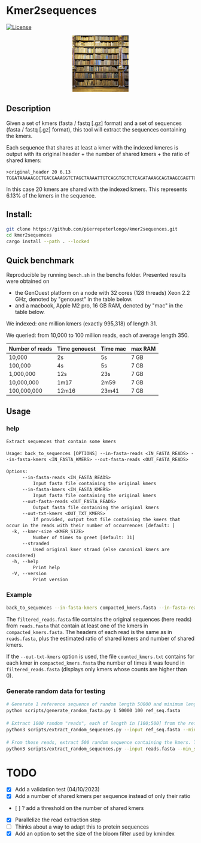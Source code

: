 # Kmer2sequences

[![License](http://img.shields.io/:license-affero-blue.svg)](http://www.gnu.org/licenses/agpl-3.0.en.html)

<style>
.aligncenter {
    text-align: center;
}
</style>

<p class="aligncenter">
<img src="k2s.jpg" alt="Old library - IA generated" width="150" height="150">
</p>

<!-- ![Old library - IA generated](k2s.jpg) -->
## Description

Given a set of kmers (fasta / fastq [.gz] format) and a set of sequences  (fasta / fastq [.gz] format), this tool will extract the sequences containing the kmers.

Each sequence that shares at least a kmer with the indexed kmeres is output with its original header + the number of shared kmers + the ratio of shared kmers:
```
>original_header 20 6.13
TGGATAAAAAGGCTGACGAAAGGTCTAGCTAAAATTGTCAGGTGCTCTCAGATAAAGCAGTAAGCGAGTTGGTGTTCGCTGAGCGTCGACTAGGCAACGTTAAAGCTATTTTAGGC...
```
In this case 20 kmers are shared with the indexed kmers. This represents 6.13% of the kmers in the sequence.


## Install:

```bash
git clone https://github.com/pierrepeterlongo/kmer2sequences.git
cd kmer2sequences
cargo install --path . --locked
```
 
## Quick benchmark
Reproducible by running `bench.sh` in the benchs folder. 
Presented results were obtained on 
* the GenOuest platform on a node with 32 cores (128 threads) Xeon 2.2 GHz, denoted by "genouest" in the table below.
* and a macbook, Apple M2 pro, 16 GB RAM, denoted by "mac" in the table below.

We indexed: one million kmers (exactly 995,318) of length 31.

We queried: from 10,000 to 100 million reads, each of average length 350.

| Number of reads | Time genouest | Time mac |  max RAM |
|-----------------|----------|---|---|
| 10,000          | 2s   | 	5s | 7 GB |
| 100,000         | 4s   | 	5s | 7 GB |
| 1,000,000       | 12s  | 23s	 | 7 GB |
| 10,000,000       | 1m17  | 2m59	 | 7 GB |
| 100,000,000       | 12m16 | 23m41	 | 7 GB |

## Usage
### help
```	
Extract sequences that contain some kmers

Usage: back_to_sequences [OPTIONS] --in-fasta-reads <IN_FASTA_READS> --in-fasta-kmers <IN_FASTA_KMERS> --out-fasta-reads <OUT_FASTA_READS>

Options:
      --in-fasta-reads <IN_FASTA_READS>
          Input fasta file containing the original kmers
      --in-fasta-kmers <IN_FASTA_KMERS>
          Input fasta file containing the original kmers
      --out-fasta-reads <OUT_FASTA_READS>
          Output fasta file containing the original kmers
      --out-txt-kmers <OUT_TXT_KMERS>
          If provided, output text file containing the kmers that occur in the reads with their number of occurrences [default: ]
  -k, --kmer-size <KMER_SIZE>
          Number of times to greet [default: 31]
      --stranded
          Used original kmer strand (else canonical kmers are considered)
  -h, --help
          Print help
  -V, --version
          Print version
```

### Example 
```bash
back_to_sequences --in-fasta-kmers compacted_kmers.fasta --in-fasta-reads reads.fasta --out-fasta-reads filtered_reads.fasta  --out-txt-kmers counted_kmers.txt
```

The `filtered_reads.fasta` file contains the original sequences (here reads) from `reads.fasta` that contain at least one of the kmers in `compacted_kmers.fasta`.
The headers of each read is the same as in `reads.fasta`, plus the estimated ratio of shared kmers and number of shared kmers.

If the `--out-txt-kmers` option is used, the file `counted_kmers.txt` contains for each kmer in `compacted_kmers.fasta` the number of times it was found in `filtered_reads.fasta` (displays only kmers whose counts are higher than 0).

### Generate random data for testing
```bash
# Generate 1 reference sequence of random length 50000 and minimum length 100
python scripts/generate_random_fasta.py 1 50000 100 ref_seq.fasta

# Extract 1000 random "reads", each of length in [100;500] from the reference sequence
python3 scripts/extract_random_sequences.py --input ref_seq.fasta --min_size 100 --max_size 500 --num 1000 --output reads.fasta 

# From those reads, extract 500 random sequence containing the kmers. Those kmers are stored in sequences of length in [31;70]
python3 scripts/extract_random_sequences.py --input reads.fasta --min_size 31 --max_size 70 --num 500 --output compacted_kmers.fasta
```



# TODO
* [X] Add a validation test (04/10/2023)
* [X] Add a number of shared kmers per sequence instead of only their ratio 
* [ ] ? add a threshold on the number of shared kmers
* [X] Parallelize the read extraction step
* [ ] Thinks about a way to adapt this to protein sequences
* [X] Add an option to set the size of the bloom filter used by kmindex
